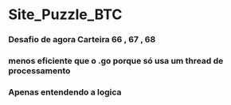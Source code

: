 # Site_Puzzle_BTC
### Desafio de agora Carteira 66 , 67 , 68 

### menos eficiente que o .go porque só usa um thread de processamento

### Apenas entendendo a logica


